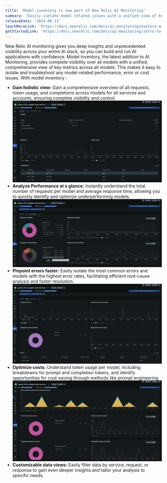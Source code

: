 ```yaml
---
title: 'Model inventory is now part of New Relic AI Monitoring'
summary: 'Easily isolate model related issues with a unified view of key metrics across all models'
releaseDate: '2024-06-12'
learnMoreLink: 'https://docs.newrelic.com/docs/ai-monitoring/explore-ai-data/view-model-data/'
getStartedLink: 'https://docs.newrelic.com/docs/ai-monitoring/intro-to-ai-monitoring/#get-started'
---
```


New Relic AI monitoring gives you deep insights and unprecedented visibility across your entire AI stack, so you can build and run AI applications with confidence.  Model inventory, the latest addition to  AI Monitoring, provides complete visibility over all models with a unified, comprehensive view of key metrics across all models. This makes it easy to isolate and troubleshoot any model-related performance, error or cost issues. With model inventory :

* **Gain holistic view:** Gain a comprehensive overview of all requests, token usage, and completions across models for all services and accounts, ensuring complete visibility and control.
![Model overview](./images/aim_1.png "A screenshot that show the model inventory overview")
* **Analyze Performance at a glance:** Instantly understand the total number of requests per model and average response time, allowing you to quickly identify and optimize underperforming models.
![ Model Performance](./images/aim_2.png "A screenshot that shows performance metrics across all models")
* **Pinpoint errors faster:** Easily isolate the most common errors and models with the highest error rates, facilitating efficient root-cause analysis and faster resolution.
![Model Errors ](./images/aim_3.png "A screenshot that shows errors across all models")
* **Optimize costs:** Understand token usage per model, including breakdowns for prompt and completion tokens, and identify opportunities for cost-saving through methods like prompt engineering.
![Model costs](./images/aim_4.png "A screenshot that shows costs across all models")
* **Customizable data views:** Easily filter data by service, request, or response to gain even deeper insights and tailor your analysis to specific needs.








 





